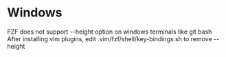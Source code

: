 # Windows

FZF does not support --height option on windows terminals like git bash
After installing vim plugins, edit .vim/fzf/shell/key-bindings.sh to remove --height